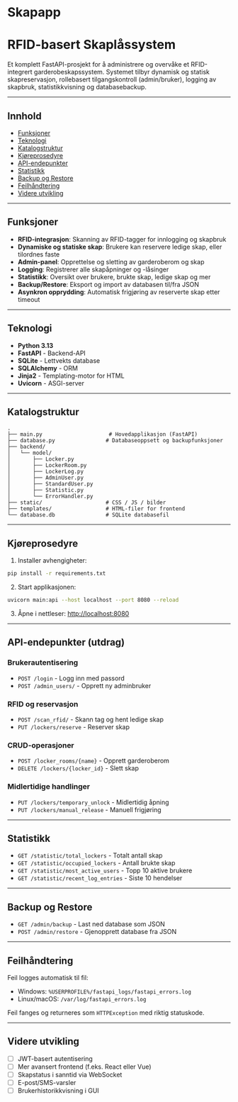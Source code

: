 # Skapapp
# RFID-basert Skaplåssystem

Et komplett FastAPI-prosjekt for å administrere og overvåke et RFID-integrert garderobeskapssystem. Systemet tilbyr dynamisk og statisk skapreservasjon, rollebasert tilgangskontroll (admin/bruker), logging av skapbruk, statistikkvisning og databasebackup.

---

## Innhold

* [Funksjoner](#funksjoner)
* [Teknologi](#teknologi)
* [Katalogstruktur](#katalogstruktur)
* [Kjøreprosedyre](#kjøreprosedyre)
* [API-endepunkter](#api-endepunkter)
* [Statistikk](#statistikk)
* [Backup og Restore](#backup-og-restore)
* [Feilhåndtering](#feilhåndtering)
* [Videre utvikling](#videre-utvikling)

---

## Funksjoner

* **RFID-integrasjon**: Skanning av RFID-tagger for innlogging og skapbruk
* **Dynamiske og statiske skap**: Brukere kan reservere ledige skap, eller tilordnes faste
* **Admin-panel**: Opprettelse og sletting av garderoberom og skap
* **Logging**: Registrerer alle skapåpninger og -låsinger
* **Statistikk**: Oversikt over brukere, brukte skap, ledige skap og mer
* **Backup/Restore**: Eksport og import av databasen til/fra JSON
* **Asynkron opprydding**: Automatisk frigjøring av reserverte skap etter timeout

---

## Teknologi

* **Python 3.13**
* **FastAPI** - Backend-API
* **SQLite** - Lettvekts database
* **SQLAlchemy** - ORM
* **Jinja2** - Templating-motor for HTML
* **Uvicorn** - ASGI-server

---

## Katalogstruktur

```
.
├── main.py                     # Hovedapplikasjon (FastAPI)
├── database.py                # Databaseoppsett og backupfunksjoner
├── backend/
│   └── model/
│       ├── Locker.py
│       ├── LockerRoom.py
│       ├── LockerLog.py
│       ├── AdminUser.py
│       ├── StandardUser.py
│       ├── Statistic.py
│       └── ErrorHandler.py
├── static/                    # CSS / JS / bilder
├── templates/                 # HTML-filer for frontend
└── database.db                # SQLite databasefil
```

---

## Kjøreprosedyre

1. Installer avhengigheter:

```bash
pip install -r requirements.txt
```

2. Start applikasjonen:

```bash
uvicorn main:api --host localhost --port 8080 --reload
```

3. Åpne i nettleser: [http://localhost:8080](http://localhost:8080)

---

## API-endepunkter (utdrag)

### Brukerautentisering

* `POST /login` - Logg inn med passord
* `POST /admin_users/` - Opprett ny adminbruker

### RFID og reservasjon

* `POST /scan_rfid/` - Skann tag og hent ledige skap
* `PUT /lockers/reserve` - Reserver skap

### CRUD-operasjoner

* `POST /locker_rooms/{name}` - Opprett garderoberom
* `DELETE /lockers/{locker_id}` - Slett skap

### Midlertidige handlinger

* `PUT /lockers/temporary_unlock` - Midlertidig åpning
* `PUT /lockers/manual_release` - Manuell frigjøring

---

## Statistikk

* `GET /statistic/total_lockers` - Totalt antall skap
* `GET /statistic/occupied_lockers` - Antall brukte skap
* `GET /statistic/most_active_users` - Topp 10 aktive brukere
* `GET /statistic/recent_log_entries` - Siste 10 hendelser

---

## Backup og Restore

* `GET /admin/backup` - Last ned database som JSON
* `POST /admin/restore` - Gjenopprett database fra JSON

---

## Feilhåndtering

Feil logges automatisk til fil:

* Windows: `%USERPROFILE%/fastapi_logs/fastapi_errors.log`
* Linux/macOS: `/var/log/fastapi_errors.log`

Feil fanges og returneres som `HTTPException` med riktig statuskode.

---

## Videre utvikling

* [ ] JWT-basert autentisering
* [ ] Mer avansert frontend (f.eks. React eller Vue)
* [ ] Skapstatus i sanntid via WebSocket
* [ ] E-post/SMS-varsler
* [ ] Brukerhistorikkvisning i GUI
